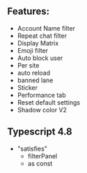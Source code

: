 ## Features:
- Account Name filter
- Repeat chat filter
- Display Matrix
- Emoji filter
- Auto block user 
- Per site
- auto reload
- banned lane
- Sticker
- Performance tab
- Reset default settings
- Shadow color V2

## Typescript 4.8
- "satisfies"
  - filterPanel
  - as const
